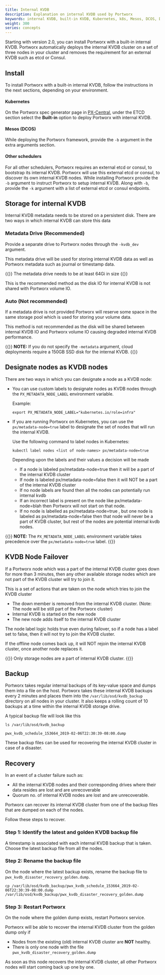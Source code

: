 ```yaml
---
title: Internal KVDB
description: Explanation on internal KVDB used by Portworx
keywords: internal KVDB, built-in KVDB, Kubernetes, k8s, Mesos, DCOS, DC/OS, help, how to, explanation
weight: 300
series: concepts
---
```


Starting with version 2.0, you can install Portworx with a built-in internal KVDB. Portworx automatically deploys the internal KVDB cluster on a set of three nodes in your cluster and removes the requirement for an external KVDB such as etcd or Consul.

## Install

To install Portworx with a built-in internal KVDB, follow the instructions in the next sections, depending on your environment.


#### Kubernetes

On the Portworx spec generator page in [PX-Central](https://central.portworx.com), under the ETCD section select the **Built-in** option to deploy Portworx with internal KVDB.

#### Mesos (DCOS)

While deploying the Portworx framework, provide the `-b` argument in the extra arguments section.

#### Other schedulers

For all other schedulers, Portworx requires an external etcd or consul, to bootstrap its internal KVDB. Portworx will use this external etcd or consul, to discover its own internal KVDB nodes. While installing Portworx provide the `-b` argument to instruct Portworx to setup internal KVDB. Along with `-b`, provide the `-k` argument with a list of external etcd or consul endpoints.


## Storage for internal KVDB

Internal KVDB metadata needs to be stored on a persistent disk. There are two ways in which internal KVDB can store this data

### Metadata Drive (Recommended)

Provide a separate drive to Portworx nodes through the `-kvdb_dev` argument.

<!-- Is the following statement still true? -->
This metadata drive will be used for storing  internal KVDB data as well as Portworx metadata such as journal or timestamp data.


{{<info>}}
The metadata drive needs to be at least 64Gi in size
{{</info>}}

This is the recommended method as the disk IO for internal KVDB is not shared with Portworx volume IO.

### Auto (Not recommended)

If a metadata drive is not provided Portworx will reserve some space in the same storage pool which is used for storing your volume data.

This method is not recommended as the disk will be shared between internal KVDB IO and Portworx volume IO causing degraded internal KVDB performance.

<!-- Shall we update this note? -->
{{<info>}}
**NOTE:** If you do not specify the `-metadata` argument, cloud deployments require a 150GB SSD disk for the internal KVDB.
{{</info>}}


## Designate nodes as KVDB nodes

There are two ways in which you can designate a node as a KVDB node:

- You can use custom labels to designate nodes as KVDB nodes through the `PX_METADATA_NODE_LABEL` environment variable.

    Example:

    ```text
    export PX_METADATA_NODE_LABEL="kubernetes.io/role=infra"
    ```

- If you are running Portworx on Kubernetes, you can use the `px/metadata-node=true` label to designate the set of nodes that will run the internal KVDB.

    Use the following command to label nodes in Kubernetes:

    ```text
    kubectl label nodes <list of node-names> px/metadata-node=true
    ```

    Depending upon the labels and their values a decision will be made

    - If a node is labeled px/metadata-node=true then it will be a part of the internal KVDB cluster
    - If node is labeled px/metadata-node=false then it will NOT be a part of the internal KVDB cluster
    - If no node labels are found then all the nodes can potentially run internal kvdb
    - If an incorrect label is present on the node like px/metadata-node=blah then Portworx will not start on that node.
    - If no node is labelled as px/metadata-node=true , but one node is labeled as px/metadata-node=false then that node will never be a part of KVDB cluster, but rest of the nodes are potential internal kvdb nodes.

{{<info>}}
**NOTE:** The `PX_METADATA_NODE_LABEL` environment variable takes precedence over the `px/metadata-node=true` label.
{{</info>}}

## KVDB Node Failover

If a Portworx node which was a part of the internal KVDB cluster goes down for more than 3 minutes, then any other available storage nodes which are not part of the KVDB cluster will try to join it.

This is a set of actions that are taken on the node which tries to join the KVDB cluster

- The down member is removed from the internal KVDB cluster. (Note: The node will be still part of the Portworx cluster)
- Internal KVDB is started on the new node
- The new node adds itself to the internal KVDB cluster

The node label logic holds true even during failover, so if a node has a label set to false, then it will not try to join the KVDB cluster.

If the offline node comes back up, it will NOT rejoin the internal KVDB cluster, once another node replaces it.

{{<info>}}
Only storage nodes are a part of internal KVDB cluster.
{{</info>}}


## Backup

Portworx takes regular internal backups of its key-value space and dumps them into a file on the host.
Portworx takes these internal KVDB backups every 2 minutes and places them into the `/var/lib/osd/kvdb_backup` directory on all nodes in your cluster. It also keeps a rolling count of 10 backups at a time within the internal KVDB storage drive.

A typical backup file will look like this

```text
ls /var/lib/osd/kvdb_backup
```

```output
pwx_kvdb_schedule_153664_2019-02-06T22:30:39-08:00.dump
```

These backup files can be used for recovering the internal KVDB cluster in case of a disaster.

## Recovery

In an event of a cluster failure such as:

- All the internal KVDB nodes and their corresponding drives where their data resides are lost and are unrecoverable
- Quorum no. of internal KVDB nodes are lost and are unrecoverable.

Portworx can recover its internal KVDB cluster from one of the backup files that are dumped on each of the nodes.

Follow these steps to recover.

### Step 1: Identify the latest and golden KVDB backup file

A timestamp is associated with each internal KVDB backup that is taken. Choose the latest backup file from all the nodes.

### Step 2: Rename the backup file

On the node where the latest backup exists, rename the backup file to `pwx_kvdb_disaster_recovery_golden.dump`.

```text
cp /var/lib/osd/kvdb_backup/pwx_kvdb_schedule_153664_2019-02-06T22:30:39-08:00.dump /var/lib/osd/kvdb_backup/pwx_kvdb_disaster_recovery_golden.dump
```

### Step 3: Restart Portworx

On the node where the golden dump exists, restart Portworx service.

Portworx will be able to recover the internal KVDB cluster from the golden dump only if

- Nodes from the existing (old) internal KVDB cluster are **NOT** healthy.
- There is only one node with the file `pwx_kvdb_disaster_recovery_golden.dump`

As soon as this node recovers the internal KVDB cluster, all other Portworx nodes will start coming back up one by one.
